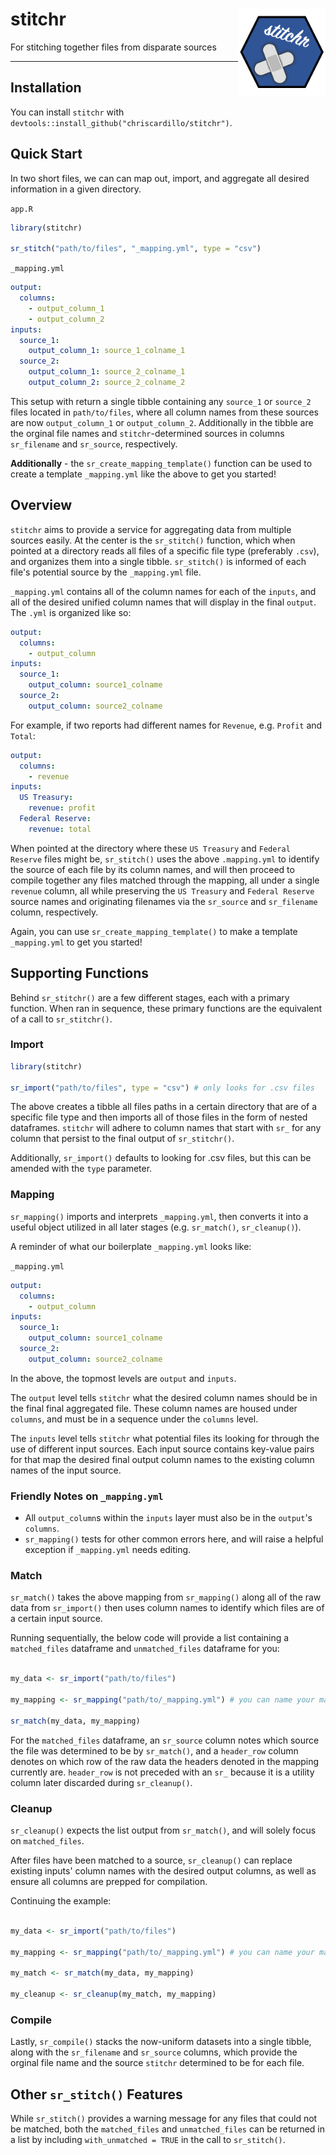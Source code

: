 # stitchr <img src="man/figures/stitchr blue logo.png" width="140px" align="right" />

For stitching together files from disparate sources

-----

## Installation

You can install `stitchr` with `devtools::install_github("chriscardillo/stitchr")`.


## Quick Start

In two short files, we can can map out, import, and aggregate all desired information in a given directory.

`app.R`
```r
library(stitchr)

sr_stitch("path/to/files", "_mapping.yml", type = "csv")
```

`_mapping.yml`
```yml
output:
  columns:
    - output_column_1
    - output_column_2
inputs:
  source_1:
    output_column_1: source_1_colname_1
  source_2:
    output_column_1: source_2_colname_1
    output_column_2: source_2_colname_2
```

This setup with return a single tibble containing any `source_1` or `source_2` files located in `path/to/files`, where all column names from these sources are now `output_column_1` or `output_column_2`. Additionally in the tibble are the orginal file names and `stitchr`-determined sources in columns `sr_filename` and `sr_source`, respectively.

**Additionally** - the `sr_create_mapping_template()` function can be used to create a template `_mapping.yml` like the above to get you started!

## Overview

`stitchr` aims to provide a service for aggregating data from multiple sources easily. At the center is the `sr_stitch()` function, which when pointed at a directory reads all files of a specific file type (preferably `.csv`), and organizes them into a single tibble. `sr_stitch()` is informed of each file's potential source by the `_mapping.yml` file. 

`_mapping.yml` contains all of the column names for each of the `inputs`, and all of the desired unified column names that will display in the final `output`. The `.yml` is organized like so:


```yml
output:
  columns:
    - output_column
inputs:
  source_1:
    output_column: source1_colname
  source_2:
    output_column: source2_colname
```

For example, if two reports had different names for `Revenue`, e.g. `Profit` and `Total`:

```yml
output:
  columns:
    - revenue
inputs:
  US Treasury:
    revenue: profit
  Federal Reserve:
    revenue: total
```

When pointed at the directory where these `US Treasury` and `Federal Reserve` files might be, `sr_stitch()` uses the above `.mapping.yml` to identify the source of each file by its column names, and will then proceed to compile together any files matched through the mapping, all under a single `revenue` column, all while preserving the `US Treasury` and `Federal Reserve` source names and originating filenames via the `sr_source` and `sr_filename` column, respectively.

Again, you can use `sr_create_mapping_template()` to make a template `_mapping.yml` to get you started!

## Supporting Functions

Behind `sr_stitchr()` are a few different stages, each with a primary function. When ran in sequence, these primary functions are the equivalent of a call to `sr_stitchr()`.

### Import

```r
library(stitchr)

sr_import("path/to/files", type = "csv") # only looks for .csv files
```

The above creates a tibble all files paths in a certain directory that are of a specific file type and then imports all of those files in the form of nested dataframes. `stitchr` will adhere to column names that start with `sr_` for any column that persist to the final output of `sr_stitchr()`.

Additionally, `sr_import()` defaults to looking for .csv files, but this can be amended with the `type` parameter.

### Mapping

`sr_mapping()` imports and interprets `_mapping.yml`, then converts it into a useful object utilized in all later stages (e.g. `sr_match()`, `sr_cleanup()`).

A reminder of what our boilerplate `_mapping.yml` looks like:

`_mapping.yml`
```yml
output:
  columns:
    - output_column
inputs:
  source_1:
    output_column: source1_colname
  source_2:
    output_column: source2_colname
```

In the above, the topmost levels are `output` and `inputs`.

The `output` level tells `stitchr` what the desired column names should be in the final final aggregated file. These column names are housed under `columns`, and must be in a sequence under the `columns` level.

The `inputs` level tells `stitchr` what potential files its looking for through the use of different input sources. Each input source contains key-value pairs for that map the desired final output column names to the existing column names of the input source.

### Friendly Notes on `_mapping.yml`

- All `output_column`s within the `inputs` layer must also be in the `output`'s `columns`.
- `sr_mapping()` tests for other common errors here, and will raise a helpful exception if `_mapping.yml` needs editing.

### Match

`sr_match()` takes the above mapping from `sr_mapping()` along all of the raw data from `sr_import()` then uses column names to identify which files are of a certain input source.

Running sequentially, the below code will provide a list containing a `matched_files` dataframe and `unmatched_files` dataframe for you:

```r

my_data <- sr_import("path/to/files")

my_mapping <- sr_mapping("path/to/_mapping.yml") # you can name your mapping whatever you want

sr_match(my_data, my_mapping)

```

For the `matched_files` dataframe, an `sr_source` column notes which source the file was determined to be by `sr_match()`, and a `header_row` column denotes on which row of the raw data the headers denoted in the mapping currently are. `header_row` is not preceded with an `sr_` because it is a utility column later discarded during `sr_cleanup()`.

### Cleanup

`sr_cleanup()` expects the list output from `sr_match()`, and will solely focus on `matched_files`.

After files have been matched to a source, `sr_cleanup()` can replace existing inputs' column names with the desired output columns, as well as ensure all columns are prepped for compilation.

Continuing the example:

```r

my_data <- sr_import("path/to/files")

my_mapping <- sr_mapping("path/to/_mapping.yml") # you can name your mapping whatever you want

my_match <- sr_match(my_data, my_mapping)

my_cleanup <- sr_cleanup(my_match, my_mapping)

```

### Compile

Lastly, `sr_compile()` stacks the now-uniform datasets into a single tibble, along with the `sr_filename` and `sr_source` columns, which provide the orginal file name and the source `stitchr` determined to be for each file.

## Other `sr_stitch()` Features

While `sr_stitch()` provides a warning message for any files that could not be matched, both the `matched_files` and `unmatched_files` can be returned in a list by including `with_unmatched = TRUE` in the call to `sr_stitch()`.

